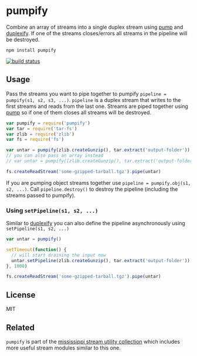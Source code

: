 # pumpify

Combine an array of streams into a single duplex stream using [pump](https://github.com/mafintosh/pump) and [duplexify](https://github.com/mafintosh/duplexify).
If one of the streams closes/errors all streams in the pipeline will be destroyed.

```
npm install pumpify
```

[![build status](http://img.shields.io/travis/mafintosh/pumpify.svg?style=flat)](http://travis-ci.org/mafintosh/pumpify)

## Usage

Pass the streams you want to pipe together to pumpify `pipeline = pumpify(s1, s2, s3, ...)`.
`pipeline` is a duplex stream that writes to the first streams and reads from the last one.
Streams are piped together using [pump](https://github.com/mafintosh/pump) so if one of them closes
all streams will be destroyed.

``` js
var pumpify = require('pumpify')
var tar = require('tar-fs')
var zlib = require('zlib')
var fs = require('fs')

var untar = pumpify(zlib.createGunzip(), tar.extract('output-folder'))
// you can also pass an array instead
// var untar = pumpify([zlib.createGunzip(), tar.extract('output-folder')])

fs.createReadStream('some-gzipped-tarball.tgz').pipe(untar)
```

If you are pumping object streams together use `pipeline = pumpify.obj(s1, s2, ...)`.
Call `pipeline.destroy()` to destroy the pipeline (including the streams passed to pumpify).

### Using `setPipeline(s1, s2, ...)`

Similar to [duplexify](https://github.com/mafintosh/duplexify) you can also define the pipeline asynchronously using `setPipeline(s1, s2, ...)`

``` js
var untar = pumpify()

setTimeout(function() {
  // will start draining the input now
  untar.setPipeline(zlib.createGunzip(), tar.extract('output-folder'))
}, 1000)

fs.createReadStream('some-gzipped-tarball.tgz').pipe(untar)
```

## License

MIT

## Related

`pumpify` is part of the [mississippi stream utility collection](https://github.com/maxogden/mississippi) which includes more useful stream modules similar to this one.

